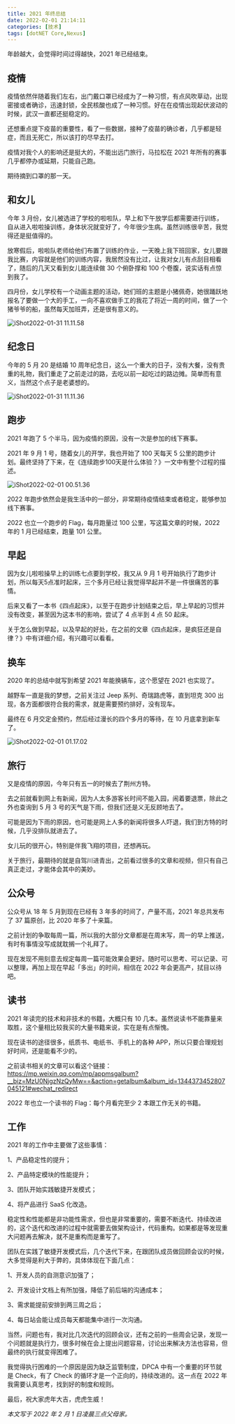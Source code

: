 ```yaml
---
title: 2021 年终总结
date: 2022-02-01 21:14:11
categories: [技术]
tags: [dotNET Core,Nexus]
---
```


年龄越大，会觉得时间过得越快，2021 年已经结束。

## 疫情

疫情依然伴随着我们左右，出门戴口罩已经成为了一种习惯，有点风吹草动，出现密接或者确诊，迅速封锁，全民核酸也成了一种习惯。好在在疫情出现起伏波动的时候，武汉一直都还挺稳定的。

还想重点提下疫苗的重要性，看了一些数据，接种了疫苗的确诊者，几乎都是轻症，而且无死亡，所以该打的尽早去打。

疫情对我个人的影响还是挺大的，不能出远门旅行，马拉松在 2021 年所有的赛事几乎都停办或延期，只能自己跑。

期待摘到口罩的那一天。

## 和女儿

今年 3 月份，女儿被选进了学校的啦啦队，早上和下午放学后都需要进行训练，自从进入啦啦操训练，身体状况就变好了，今年很少生病。虽然训练很辛苦，我觉得还是挺值得的。

放寒假后，啦啦队老师给他们布置了训练的作业，一天晚上我下班回家，女儿要跟我比赛，内容就是他们的训练内容，我居然没有比过，让我对女儿有点刮目相看了，随后的几天又看到女儿能连续做 30 个俯卧撑和 100 个卷腹，说实话有点惊到我了。

四月份，女儿学校有一个动画主题的活动，她们班的主题是小猪佩奇，她很踊跃地报名了要做一个大的手工，一向不喜欢做手工的我花了将近一周的时间，做了一个猪爷爷的船，虽然每天加班弄，还是很有意义的。

![iShot2022-01-31 11.11.58](https://cdn.jsdelivr.net/gh/oec2003/hblog-images/img/202202012118275.jpg)

## 纪念日

今年的 5 月 20  是结婚 10 周年纪念日，这么一个重大的日子，没有大餐，没有贵重的礼物，我们重走了之前走过的路，去吃以前一起吃过的路边摊。简单而有意义，当然这个点子是老婆想的。

![iShot2022-01-31 11.11.36](https://cdn.jsdelivr.net/gh/oec2003/hblog-images/img/202202012118936.jpg)

## 跑步

2021 年跑了 5 个半马，因为疫情的原因，没有一次是参加的线下赛事。

2021 年 9 月 1 号，随着女儿的开学，我也开始了 100 天每天 5 公里的跑步计划。最终坚持了下来，在《连续跑步100天是什么体验？》一文中有整个过程的描述。

![iShot2022-02-01 00.51.36](https://cdn.jsdelivr.net/gh/oec2003/hblog-images/img/202202012118655.jpg)

2022 年跑步依然会是我生活中的一部分，非常期待疫情结束或者稳定，能够参加线下赛事。

2022 也立一个跑步的 Flag，每月跑量过 100 公里，写这篇文章的时候，2022 年的 1 月已经结束，跑量 101 公里。

## 早起

因为女儿啦啦操早上的训练七点要到学校，我又从 9 月 1 号开始执行了跑步计划，所以每天5点准时起床，三个多月已经让我觉得早起并不是一件很痛苦的事情。

后来又看了一本书《四点起床》，以至于在跑步计划结束之后，早上早起的习惯并没有改变，甚至因为这本书的影响，尝试了 4 点半到 4 点 50 起床。

关于怎么做到早起，以及早起的好处，在之前的文章《四点起床，是疯狂还是自律？》中有详细介绍，有兴趣可以看看。

## 换车

2020 年的总结中就写到希望 2021 年能换辆车，这个愿望在 2021 也实现了。

越野车一直是我的梦想，之前关注过 Jeep 系列、奇瑞路虎等，直到坦克 300 出现，各方面都很符合我的需求，就是需要预约排好，没有现车。

最终在 6 月交定金预约，然后经过漫长的四个多月的等待，在 10 月底拿到新车了。

![iShot2022-02-01 01.17.02](https://cdn.jsdelivr.net/gh/oec2003/hblog-images/img/202202012118528.jpg)

## 旅行

又是疫情的原因，今年只有五一的时候去了荆州方特。

去之前就看到网上有新闻，因为人太多游客长时间不能入园，闹着要退票，除此之外也查询到 5 月 3 号的天气是下雨，但我们还是义无反顾地去了。

可能是因为下雨的原因，也可能是网上人多的新闻将很多人吓退，我们到方特的时候，几乎没排队就进去了。

女儿玩的很开心，特别是伴我飞翔的项目，还想再玩。

关于旅行，最期待的就是自驾川进青出，之前看过很多的文章和视频，但只有自己真正走过，才能体会其中的美妙。

## 公众号

公众号从 18 年 5 月到现在已经有 3 年多的时间了，产量不高，2021 年总共发布了 37 篇原创，比 2020 年多了十来篇。

之前计划的争取每周一篇，所以我的大部分文章都是在周末写，周一的早上推送，有时有事情没写成就耽搁一个礼拜了。

现在发现不用刻意去规定每周一篇可能效果会更好。随时可以思考、可以记录、可以整理，再加上现在早起「多出」的时间，相信在 2022 年会更高产，拭目以待吧。

## 读书

2021 年读完的技术和非技术的书籍，大概只有 10 几本。虽然说读书不能靠量来取胜，这个量相比较我买的大量书籍来说，实在是有点惭愧。

现在读书的途径很多，纸质书、电纸书、手机上的各种 APP，所以只要合理规划好时间，还是能看不少的。

之前读书相关的文章可以看这个链接：https://mp.weixin.qq.com/mp/appmsgalbum?__biz=MzU0NjgzNzQyMw==&action=getalbum&album_id=1344373452807045121#wechat_redirect

2022 年也立一个读书的 Flag：每个月看完至少 2 本跟工作无关的书籍。

## 工作

2021 年的工作中主要做了这些事情：

1、产品稳定性的提升；

2、产品特定模块的性能提升；

3、团队开始实践敏捷开发模式；

4、将产品进行 SaaS 化改造。

稳定性和性能都是非功能性需求，但也是非常重要的，需要不断迭代、持续改进的，这个迭代和改进的过程中就需要去做架构设计，代码重构。如果都是等发现重大问题再去解决，就不是重构而是重写了。

团队在实践了敏捷开发模式后，几个迭代下来，在跟团队成员做回顾会议的时候，大多觉得是利大于弊的，具体体现在下面几点：

1、开发人员的自测意识加强了；

2、开发设计文档上有所加强，降低了前后端的沟通成本；

3、需求能提前安排到两三周之后；

4、每日站会能让成员每天都能集中进行一次沟通。

当然，问题也有，我对比几次迭代的回顾会议，还有之前的一些周会记录，发现一个问题就是执行力，很多时候在会上提出问题容易，讨论出来解决方法也容易，但最终的执行就变得困难了。

我觉得执行困难的一个原因是因为缺乏监管制度，DPCA 中有一个重要的环节就是 Check，有了 Check 的循环才是一个正向的，持续改进的。这一点在 2022 年我需要认真思考，找到好的制度和规则。

最后，祝大家虎年大吉，虎虎生威！

*本文写于 2022 年 2 月 1 日凌晨三点父母家。*
